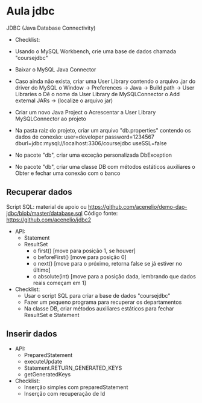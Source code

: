 # Aula jdbc

JDBC (Java Database Connectivity)

- Checklist:

- Usando o MySQL Workbench, crie uma base de dados chamada "coursejdbc"
- Baixar o MySQL Java Connector
- Caso ainda não exista, criar uma User Library contendo o arquivo .jar do driver do MySQL o Window -> Preferences ->
  Java -> Build path -> User Libraries o Dê o nome da User Library de MySQLConnector o Add external JARs -> (localize o
  arquivo jar)
- Criar um novo Java Project o Acrescentar a User Library MySQLConnector ao projeto
- Na pasta raiz do projeto, criar um arquivo "db.properties" contendo os dados de conexão:
  user=developer password=1234567 dburl=jdbc:mysql://localhost:3306/coursejdbc useSSL=false
- No pacote "db", criar uma exceção personalizada DbException
- No pacote "db", criar uma classe DB com métodos estáticos auxiliares o Obter e fechar uma conexão com o banco

## Recuperar dados

Script SQL: material de apoio ou https://github.com/acenelio/demo-dao-jdbc/blob/master/database.sql
Código fonte: https://github.com/acenelio/jdbc2

- API:
    - Statement
    - ResultSet
        - o first() [move para posição 1, se houver]
        - o beforeFirst() [move para posição 0]
        - o next() [move para o próximo, retorna false se já estiver no último]
        - o absolute(int) [move para a posição dada, lembrando que dados reais começam em 1]
- Checklist:
    - Usar o script SQL para criar a base de dados "coursejdbc"
    - Fazer um pequeno programa para recuperar os departamentos
    - Na classe DB, criar métodos auxiliares estáticos para fechar ResultSet e Statement

## Inserir dados

- API:
    - PreparedStatement
    - executeUpdate
    - Statement.RETURN_GENERATED_KEYS
    - getGeneratedKeys
- Checklist:
    - Inserção simples com preparedStatement
    - Inserção com recuperação de Id